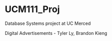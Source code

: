 # UCM111_Proj
Database Systems project at UC Merced

Digital Advertisements - Tyler Ly, Brandon Kieng
